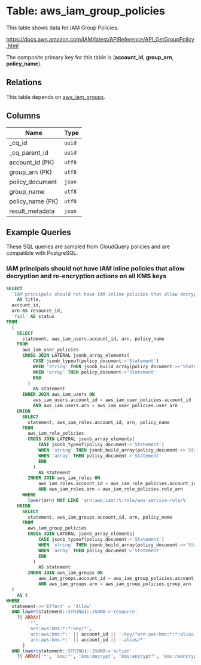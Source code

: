 # Table: aws_iam_group_policies

This table shows data for IAM Group Policies.

https://docs.aws.amazon.com/IAM/latest/APIReference/API_GetGroupPolicy.html

The composite primary key for this table is (**account_id**, **group_arn**, **policy_name**).

## Relations

This table depends on [aws_iam_groups](aws_iam_groups).

## Columns

| Name          | Type          |
| ------------- | ------------- |
|_cq_id|`uuid`|
|_cq_parent_id|`uuid`|
|account_id (PK)|`utf8`|
|group_arn (PK)|`utf8`|
|policy_document|`json`|
|group_name|`utf8`|
|policy_name (PK)|`utf8`|
|result_metadata|`json`|

## Example Queries

These SQL queries are sampled from CloudQuery policies and are compatible with PostgreSQL.

### IAM principals should not have IAM inline policies that allow decryption and re-encryption actions on all KMS keys

```sql
SELECT
  'IAM principals should not have IAM inline policies that allow decryption and re-encryption actions on all KMS keys'
    AS title,
  account_id,
  arn AS resource_id,
  'fail' AS status
FROM
  (
    SELECT
      statement, aws_iam_users.account_id, arn, policy_name
    FROM
      aws_iam_user_policies
      CROSS JOIN LATERAL jsonb_array_elements(
          CASE jsonb_typeof(policy_document->'Statement')
          WHEN 'string' THEN jsonb_build_array(policy_document->>'Statement')
          WHEN 'array' THEN policy_document->'Statement'
          END
        )
          AS statement
      INNER JOIN aws_iam_users ON
          aws_iam_users.account_id = aws_iam_user_policies.account_id
          AND aws_iam_users.arn = aws_iam_user_policies.user_arn
    UNION
      SELECT
        statement, aws_iam_roles.account_id, arn, policy_name
      FROM
        aws_iam_role_policies
        CROSS JOIN LATERAL jsonb_array_elements(
            CASE jsonb_typeof(policy_document->'Statement')
            WHEN 'string' THEN jsonb_build_array(policy_document->>'Statement')
            WHEN 'array' THEN policy_document->'Statement'
            END
          )
            AS statement
        INNER JOIN aws_iam_roles ON
            aws_iam_roles.account_id = aws_iam_role_policies.account_id
            AND aws_iam_roles.arn = aws_iam_role_policies.role_arn
      WHERE
        lower(arn) NOT LIKE 'arn:aws:iam::%:role/aws-service-role/%'
    UNION
      SELECT
        statement, aws_iam_groups.account_id, arn, policy_name
      FROM
        aws_iam_group_policies
        CROSS JOIN LATERAL jsonb_array_elements(
            CASE jsonb_typeof(policy_document->'Statement')
            WHEN 'string' THEN jsonb_build_array(policy_document->>'Statement')
            WHEN 'array' THEN policy_document->'Statement'
            END
          )
            AS statement
        INNER JOIN aws_iam_groups ON
            aws_iam_groups.account_id = aws_iam_group_policies.account_id
            AND aws_iam_groups.arn = aws_iam_group_policies.group_arn
  )
    AS t
WHERE
  statement->>'Effect' = 'Allow'
  AND lower(statement::STRING)::JSONB->'resource'
    ?| ARRAY[
        '*',
        'arn:aws:kms:*:*:key/*',
        'arn:aws:kms:*:' || account_id || ':key/*arn:aws:kms:*:*:alias/*',
        'arn:aws:kms:*:' || account_id || ':alias/*'
      ]
  AND lower(statement::STRING)::JSONB->'action'
    ?| ARRAY['*', 'kms:*', 'kms:decrypt', 'kms:encrypt*', 'kms:reencryptfrom'];
```


